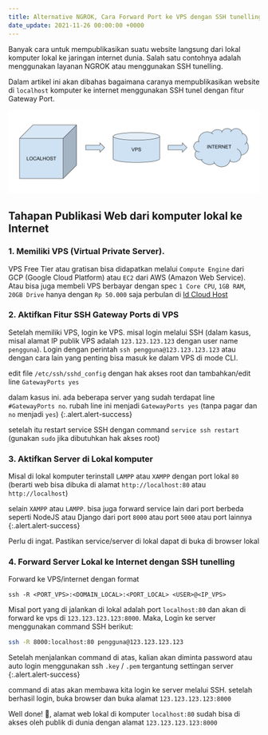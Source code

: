 ```yaml
---
title: Alternative NGROK, Cara Forward Port ke VPS dengan SSH tunelling.
date_update: 2021-11-26 00:00:00 +0000
---
```


Banyak cara untuk mempublikasikan suatu website langsung dari lokal komputer lokal ke jaringan internet dunia.
Salah satu contohnya adalah menggunakan layanan NGROK atau menggunakan SSH tunelling. 

Dalam artikel ini akan dibahas bagaimana caranya mempublikasikan website di `localhost` komputer ke internet menggunakan SSH tunel dengan fitur Gateway Port.

![Gateway Port](GatewayPort.svg)

## Tahapan Publikasi Web dari komputer lokal ke Internet

### 1. Memiliki VPS (Virtual Private Server). 
VPS Free Tier atau gratisan bisa didapatkan melalui `Compute Engine` dari GCP (Google Cloud Platform) atau `EC2` dari AWS (Amazon Web Service).
Atau bisa juga membeli VPS berbayar dengan spec `1 Core CPU`, `1GB RAM`, `20GB Drive` hanya dengan `Rp 50.000` saja perbulan di [Id Cloud Host](https://console.idcloudhost.com)

### 2. Aktifkan Fitur SSH Gateway Ports di VPS
Setelah memiliki VPS, login ke VPS. misal login melalui SSH (dalam kasus, misal alamat IP publik VPS adalah `123.123.123.123` dengan user name `pengguna`).
Login dengan perintah `ssh pengguna@123.123.123.123` atau dengan cara lain yang penting bisa masuk ke dalam VPS di mode CLI.

edit file `/etc/ssh/sshd_config` dengan hak akses root dan tambahkan/edit line `GatewayPorts yes` 

dalam kasus ini. ada beberapa server yang sudah terdapat line `#GatewayPorts no`. rubah line ini menjadi `GatewayPorts yes` (tanpa pagar dan `no` menjadi `yes`)
{:.alert.alert-success}

setelah itu restart service SSH dengan command `service ssh restart` (gunakan `sudo` jika dibutuhkan hak akses root)

### 3. Aktifkan Server di Lokal komputer
Misal di lokal komputer terinstall `LAMPP` atau `XAMPP` dengan port lokal `80` (berarti web bisa dibuka di alamat `http://localhost:80` atau `http://localhost`)

selain `XAMPP` atau `LAMPP`. bisa juga forward service lain dari port berbeda seperti NodeJS atau Django dari port `8000` atau port `5000` atau port lainnya
{:.alert.alert-success}

Perlu di ingat. Pastikan service/server di lokal dapat di buka di browser lokal

### 4. Forward Server Lokal ke Internet dengan SSH tunelling
Forward ke VPS/internet dengan format 

```
ssh -R <PORT_VPS>:<DOMAIN_LOCAL>:<PORT_LOCAL> <USER>@<IP_VPS>
```

Misal port yang di jalankan di lokal adalah port `localhost:80` dan akan di forward ke vps di `123.123.123.123:8000`.
Maka, Login ke server menggunakan command SSH berikut:

```sh
ssh -R 8000:localhost:80 pengguna@123.123.123.123
```

Setelah menjalankan command di atas, kalian akan diminta password atau auto login menggunakan ssh `.key` / `.pem` tergantung settingan server 
{:.alert.alert-success}

command di atas akan membawa kita login ke server melalui SSH. 
setelah berhasil login, buka browser dan buka alamat `123.123.123.123:8000`

Well done! 🎯, alamat web lokal di komputer `localhost:80` sudah bisa di akses oleh publik di dunia dengan alamat `123.123.123.123:8000`
